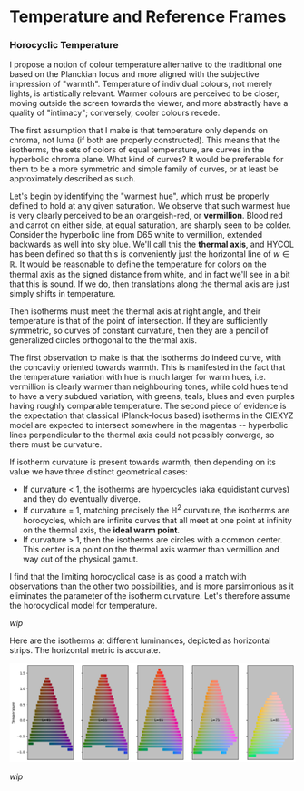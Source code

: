 # Temperature and Reference Frames


### Horocyclic Temperature

I propose a notion of colour temperature alternative to the traditional one based on the Planckian locus and more aligned with the subjective impression of "warmth". Temperature of individual colours, not merely lights, is artistically relevant. Warmer colours are perceived to be closer, moving outside the screen towards the viewer, and more abstractly have a quality of "intimacy"; conversely, cooler colours recede.

<!-- As already said, the $w = t \in \mathbb{R}$ axis of neutrals has a natural and intuitive notion of warmth, which is signed distance alongside it from a reference white $N_0$, and thus $T_{w_0} = 2 \th^{-1}(t)$. This temperature is in completely different units and interpretation than physical temperature of a black body, spanning on the neutral axis from $T = -1.07$ (noon sky) through $T = 0.0$ at true white $N_0$ into $T=1.62$ (glowing orangeish red). Note that warmer and cooler colours than these extremes exist off-axis. -->

The first assumption that I make is that temperature only depends on chroma, not luma (if both are properly constructed). This means that the isotherms, the sets of colors of equal temperature, are curves in the hyperbolic chroma plane. What kind of curves? It would be preferable for them to be a more symmetric and simple family of curves, or at least be approximately described as such.

Let's begin by identifying the "warmest hue", which must be properly defined to hold at any given saturation. We observe that such warmest hue is very clearly perceived to be an orangeish-red, or **vermillion**. Blood red and carrot on either side, at equal saturation, are sharply seen to be colder. Consider the hyperbolic line from D65 white to vermillion, extended backwards as well into sky blue. We'll call this the **thermal axis**, and HYCOL has been defined so that this is conveniently just the horizontal line of $w \in \mathbb{R}$. It would be reasonable to define the temperature for colors on the thermal axis as the signed distance from white, and in fact we'll see in a bit that this is sound. If we do, then translations along the thermal axis are just simply shifts in temperature.

Then isotherms must meet the thermal axis at right angle, and their temperature is that of the point of intersection. If they are sufficiently symmetric, so curves of constant curvature, then they are a pencil of generalized circles orthogonal to the thermal axis. 

The first observation to make is that the isotherms do indeed curve, with the concavity oriented towards warmth. This is manifested in the fact that the temperature variation with hue is much larger for warm hues, i.e. vermillion is clearly warmer than neighbouring tones, while cold hues tend to have a very subdued variation, with greens, teals, blues and even purples having roughly comparable temperature. The second piece of evidence is the expectation that classical (Planck-locus based) isotherms in the CIEXYZ model are expected to intersect somewhere in the magentas -- hyperbolic lines perpendicular to the thermal axis could not possibly converge, so there must be curvature.

If isotherm curvature is present towards warmth, then depending on its value we have three distinct geometrical cases:

* If curvature < 1, the isotherms are hypercycles (aka equidistant curves) and they do eventually diverge.
* If curvature = 1, matching precisely the $\mathbb{H}^2$ curvature, the isotherms are horocycles, which are infinite curves that all meet at one point at infinity on the thermal axis, the **ideal warm point**.
* If curvature > 1, then the isotherms are circles with a common center. This center is a point on the thermal axis warmer than vermillion and way out of the physical gamut.

I find that the limiting horocyclical case is as good a match with observations than the other two possibilities, and is more parsimonious as it eliminates the parameter of the isotherm curvature. Let's therefore assume the horocyclical model for temperature.

*wip*

Here are the isotherms at different luminances, depicted as horizontal strips. The horizontal metric is accurate.

![](assets/isotherm_strips.png)

*wip*